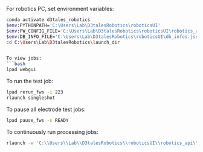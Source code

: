 

For robotics PC, set environment variables: 
```bash
conda activate d3tales_robotics
$env:PYTHONPATH='C:\Users\Lab\D3talesRobotics\roboticsUI'
$env:FW_CONFIG_FILE='C:\Users\Lab\D3talesRobotics\roboticsUI\robotics_api\management\config\FW_config.yaml'
$env:DB_INFO_FILE='C:\Users\Lab\D3talesRobotics\roboticsUI\db_infos.json'
cd C:\Users\Lab\D3talesRobotics\launch_dir


To view jobs: 
```bash
lpad webgui
```


To run the test job: 
```bash
lpad rerun_fws -i 223 
rlaunch singleshot
```

To pause all electrode test jobs: 
```bash
lpad pause_fws -s READY
```

To continuously run processing jobs: 
```bash
rlaunch -w 'C:\\Users\\Lab\\D3talesRobotics\\roboticsUI\\robotics_api\\management\\config\\fireworker_process.yaml' rapidfire --nlaunches infinite --sleep 10
```